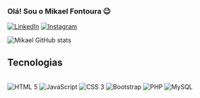 ### Olá! Sou o Mikael Fontoura 😉
[![LinkedIn](https://img.shields.io/badge/LinkedIn-0077B5?style=for-the-badge&logo=linkedin&logoColor=white
)]()
[![Instagram](https://img.shields.io/badge/Instagram-E4405F?style=for-the-badge&logo=instagram&logoColor=white)]()

![Mikael GitHub stats](https://github-readme-stats.vercel.app/api?username=mika-font&show_icons=true&theme=tokyonight)

## Tecnologias
<div style="display: inline-block"></br>
    <img style="aling: center" alt="HTML 5" src="https://img.shields.io/badge/HTML5-E34F26?style=for-the-badge&logo=html5&logoColor=white">
    <img style="aling: center" alt="JavaScript" src="https://img.shields.io/badge/JavaScript-323330?style=for-the-badge&logo=javascript&logoColor=F7DF1E">
    <img style="aling: center" alt="CSS 3" src="https://img.shields.io/badge/CSS3-1572B6?style=for-the-badge&logo=css3&logoColor=white">
    <img style="aling: center" alt="Bootstrap" src="https://img.shields.io/badge/Bootstrap-563D7C?style=for-the-badge&logo=bootstrap&logoColor=white">
    <img style="aling: center" alt="PHP" src="https://img.shields.io/badge/PHP-777BB4?style=for-the-badge&logo=php&logoColor=white">
    <img style="aling: center" alt="MySQL" src="https://img.shields.io/badge/MySQL-00000F?style=for-the-badge&logo=mysql&logoColor=white">
</div>
